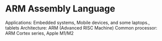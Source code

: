 # ARM Assembly Language

Applications: Embedded systems, Mobile devices, and some laptops., tablets
Architecture: ARM (Advanced RISC Machine)
Common processor: ARM Cortex series, Apple M1/M2